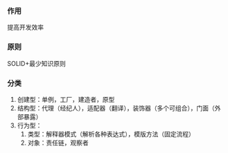 ### 作用
提高开发效率
### 原则
SOLID+最少知识原则
### 分类
1. 创建型：单例，工厂，建造者，原型
2. 结构型：代理（经纪人），适配器（翻译），装饰器（多个可组合），门面（外部暴露）
3. 行为型：
   1. 类型：解释器模式（解析各种表达式），模版方法（固定流程）
   2. 对象：责任链，观察者